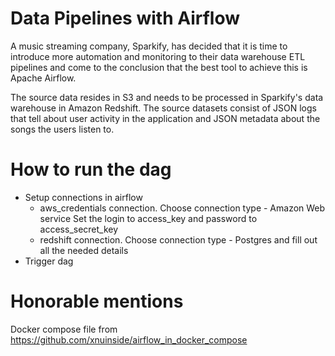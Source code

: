 # Data Pipelines with Airflow

A music streaming company, Sparkify, has decided that it is time to introduce more automation and monitoring to their data warehouse ETL pipelines and come to the conclusion that the best tool to achieve this is Apache Airflow.

The source data resides in S3 and needs to be processed in Sparkify's data warehouse in Amazon Redshift. The source datasets consist of JSON logs that tell about user activity in the application and JSON metadata about the songs the users listen to.


# How to run the dag
- Setup connections in airflow 
  - aws_credentials connection. Choose connection type - Amazon Web service 
    Set the login to access_key and password to access_secret_key 
  - redshift connection. Choose connection type - Postgres and fill out all the needed details
- Trigger dag

# Honorable mentions
Docker compose file from https://github.com/xnuinside/airflow_in_docker_compose